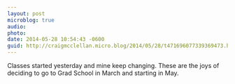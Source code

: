```yaml
---
layout: post
microblog: true
audio: 
photo: 
date: 2014-05-28 10:54:43 -0600
guid: http://craigmcclellan.micro.blog/2014/05/28/t471696077339369473.html
---
```

Classes started yesterday and mine keep changing. These are the joys of deciding to go to Grad School in March and starting in May.
